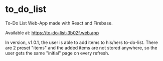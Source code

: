 # to_do_list

To-Do List Web-App made with React and Firebase.

Available at: https://to-do-list-3b02f.web.app

In version, v1.0.1, the user is able to add items to his/hers to-do-list. There are 2 preset "items" and the added items are not stored anywhere, so the user gets the same "initial" page on every refresh.
